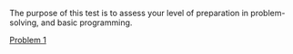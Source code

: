 The purpose of this test is to assess your level of preparation in problem-solving, and basic programming.

[Problem 1](src/main/java/javam/fundamentals/f/problem1/README.md)

